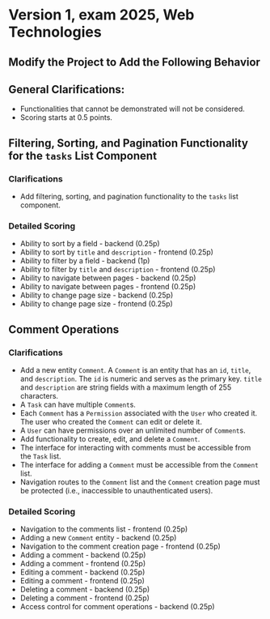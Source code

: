 # Version 1, exam 2025, Web Technologies

## Modify the Project to Add the Following Behavior

## General Clarifications:

- Functionalities that cannot be demonstrated will not be considered.
- Scoring starts at 0.5 points.

## Filtering, Sorting, and Pagination Functionality for the `tasks` List Component

### Clarifications

- Add filtering, sorting, and pagination functionality to the `tasks` list component.

### Detailed Scoring

- Ability to sort by a field - backend (0.25p)
- Ability to sort by `title` and `description` - frontend (0.25p)
- Ability to filter by a field - backend (1p)
- Ability to filter by `title` and `description` - frontend (0.25p)
- Ability to navigate between pages - backend (0.25p)
- Ability to navigate between pages - frontend (0.25p)
- Ability to change page size - backend (0.25p)
- Ability to change page size - frontend (0.25p)

## Comment Operations

### Clarifications

- Add a new entity `Comment`. A `Comment` is an entity that has an `id`, `title`, and `description`. The `id` is numeric and serves as the primary key. `title` and `description` are string fields with a maximum length of 255 characters.
- A `Task` can have multiple `Comment`s.
- Each `Comment` has a `Permission` associated with the `User` who created it. The user who created the `Comment` can edit or delete it.
- A `User` can have permissions over an unlimited number of `Comment`s.
- Add functionality to create, edit, and delete a `Comment`.
- The interface for interacting with comments must be accessible from the `Task` list.
- The interface for adding a `Comment` must be accessible from the `Comment` list.
- Navigation routes to the `Comment` list and the `Comment` creation page must be protected (i.e., inaccessible to unauthenticated users).

### Detailed Scoring

- Navigation to the comments list - frontend (0.25p)
- Adding a new `Comment` entity - backend (0.25p)
- Navigation to the comment creation page - frontend (0.25p)
- Adding a comment - backend (0.25p)
- Adding a comment - frontend (0.25p)
- Editing a comment - backend (0.25p)
- Editing a comment - frontend (0.25p)
- Deleting a comment - backend (0.25p)
- Deleting a comment - frontend (0.25p)
- Access control for comment operations - backend (0.25p)
